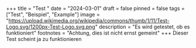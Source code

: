 +++
title = "Test "
date = "2024-03-01"
draft = false
pinned = false
tags = ["Test", "Beispiel", "Example"]
image = "https://upload.wikimedia.org/wikipedia/commons/thumb/1/11/Test-Logo.svg/1200px-Test-Logo.svg.png"
description = "Es wird getestet, ob es funktioniert"
footnotes = "Achtung, dies ist nicht ernst gemeint"
+++
Dieser Test scheint ja zu funktionieren